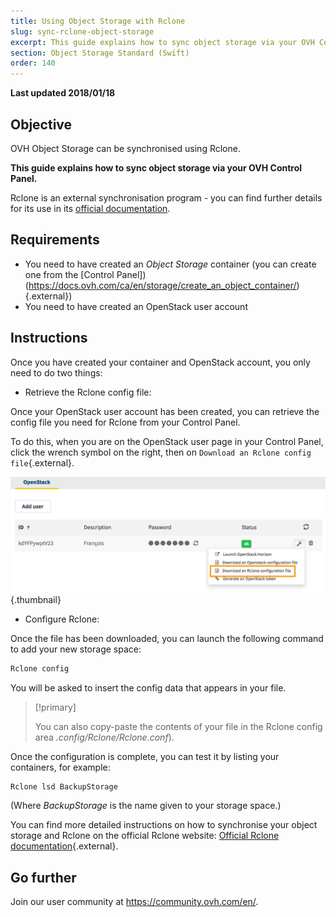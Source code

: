 ```yaml
---
title: Using Object Storage with Rclone
slug: sync-rclone-object-storage 
excerpt: This guide explains how to sync object storage via your OVH Control Panel
section: Object Storage Standard (Swift)
order: 140
---
```


**Last updated 2018/01/18**

## Objective

OVH Object Storage can be synchronised using Rclone.

**This guide explains how to sync object storage via your OVH Control Panel.**

Rclone is an external synchronisation program - you can find further details for its use in its [official documentation](https://Rclone.org/).


## Requirements

- You need to have created an *Object Storage* container (you can create one from the [Control Panel])(https://docs.ovh.com/ca/en/storage/create_an_object_container/){.external})
- You need to have created an OpenStack user account


## Instructions

Once you have created your container and OpenStack account, you only need to do two things:

- Retrieve the Rclone config file:

Once your OpenStack user account has been created, you can retrieve the config file you need for Rclone from your Control Panel.

To do this, when you are on the OpenStack user page in your Control Panel, click the wrench symbol on the right, then on `Download an Rclone config file`{.external}.

![Download an Rclone config file](images/download_file.png){.thumbnail}


- Configure Rclone:

Once the file has been downloaded, you can launch the following command to add your new storage space:

```sh 
Rclone config
```

You will be asked to insert the config data that appears in your file.

> [!primary]
>
> You can also copy-paste the contents of your file in the Rclone config area *.config/Rclone/Rclone.conf*).
> 

Once the configuration is complete, you can test it by listing your containers, for example:

```sh
Rclone lsd BackupStorage
```

(Where *BackupStorage* is the name given to your storage space.)

You can find more detailed instructions on how to synchronise your object storage and Rclone on the official Rclone website: [Official Rclone documentation](https://Rclone.org/swift/){.external}.


## Go further

Join our user community at <https://community.ovh.com/en/>.